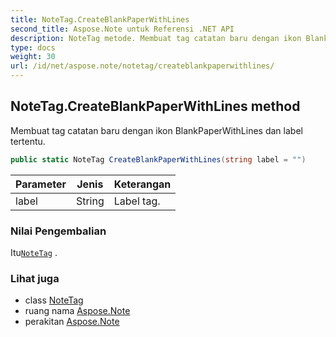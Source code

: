 ```yaml
---
title: NoteTag.CreateBlankPaperWithLines
second_title: Aspose.Note untuk Referensi .NET API
description: NoteTag metode. Membuat tag catatan baru dengan ikon BlankPaperWithLines dan label tertentu.
type: docs
weight: 30
url: /id/net/aspose.note/notetag/createblankpaperwithlines/
---
```

## NoteTag.CreateBlankPaperWithLines method

Membuat tag catatan baru dengan ikon BlankPaperWithLines dan label tertentu.

```csharp
public static NoteTag CreateBlankPaperWithLines(string label = "")
```

| Parameter | Jenis | Keterangan |
| --- | --- | --- |
| label | String | Label tag. |

### Nilai Pengembalian

Itu[`NoteTag`](../) .

### Lihat juga

* class [NoteTag](../)
* ruang nama [Aspose.Note](../../notetag/)
* perakitan [Aspose.Note](../../../)


